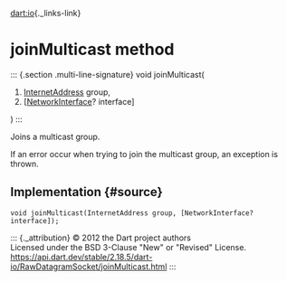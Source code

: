 [dart:io](../../dart-io/dart-io-library){._links-link}

joinMulticast method
====================

::: {.section .multi-line-signature}
void joinMulticast(

1.  [InternetAddress](../internetaddress-class) group,
2.  \[[NetworkInterface](../networkinterface-class)? interface\]

)
:::

Joins a multicast group.

If an error occur when trying to join the multicast group, an exception
is thrown.

Implementation {#source}
--------------

``` {.language-dart data-language="dart"}
void joinMulticast(InternetAddress group, [NetworkInterface? interface]);
```

::: {._attribution}
© 2012 the Dart project authors\
Licensed under the BSD 3-Clause \"New\" or \"Revised\" License.\
<https://api.dart.dev/stable/2.18.5/dart-io/RawDatagramSocket/joinMulticast.html>
:::
